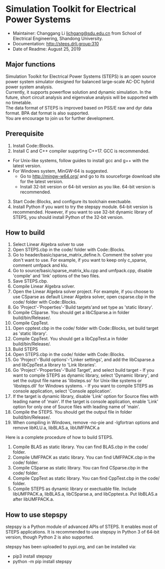 # Simulation Toolkit for Electrical Power Systems
- Maintainer: Changgang Li <lichgang@sdu.edu.cn> from School of Electrical Engineering, Shandong University.
- Documentation: http://steps.drli.group:310
- Date of Readme: August 25, 2019

## Major functions
Simulation Toolkit for Electrical Power Systems (STEPS) is an open source power system simulator designed for balanced large-scale AC-DC hybrid power system analysis.  
Currently, it supports powerflow solution and dynamic simulation. In the future, short circuit analysis and eigenvalue analysis will be supported with no timetable.  
The data format of STEPS is improved based on PSS/E raw and dyr data format. BPA dat format is also supported.  
You are encourage to join us for further development.
## Prerequisite
1. Install Code::Blocks.
2. Install C and C++ compiler supprting C++17. GCC is recommended.
  - For Unix-like systems, follow guides to install gcc and g++ with the latest version.
  - For Windows system, MinGW-64 is suggested.
    - Go to http://mingw-w64.org/ and go to its sourceforge download site for the latest version.
    - Install 32-bit version or 64-bit version as you like. 64-bit version is recommended.
3. Start Code::Blocks, and configure its toolchain exectuable.
4. Install Python if you want to try the stepspy module. 64-bit version is recommended. However, if you want to use 32-bit dynamic library of STEPS, you should install Python of the 32-bit version.

## How to build
1. Select Linear Algebra solver to use
  1. Open STEPS.cbp in the code/ folder with Code::Blocks.
  2. Go to header/basic/sparse\_matrix\_define.h. Comment the solver you don't want to use. For example, if you want to keep only c\_sparse, comment umfpack and klu.
  3. Go to source/basic/sparse\_matrix\_klu.cpp and umfpack.cpp, disable 'compile' and 'link' options of the two files.
  4. Save STEPS.cbp.
2. Compile Linear Algebra solver.
  1. Open the Linear Algebra solver project. For example, if you choose to use CSparse as default Linear Algebra solver, open csparse.cbp in the code/ folder with Code::Blocks.
  2. Go 'Project'-'Properties'-'Build targets'and set type as 'static library'.
  3. Compile CSparse. You should get a libCSparse.a in folder build/bin/Release/.
3. Compile CppTest.
  1. Open cpptest.cbp in the code/ folder with Code::Blocks, set build target as 'static library'.
  2. Compile CppTest. You should get a libCppTest.a in folder build/bin/Release/.
4. Build STEPS
  1. Open STEPS.cbp in the code/ folder with Code::Blocks. 
  2. Go 'Project'-'Build options'-'Linker settings', and add the libCsparse.a and libCppTest.a library to 'Link libraries'.
  3. Go 'Project'-'Properties'-'Build Target', and select build target
    - If you want to compile STEPS as dynamic library, select 'Dynamic library', and set the output file name as 'libsteps.so' for Unix-like systems or 'libsteps.dll' for Windows systems.
    - If you want to compile STEPS as console application, select 'Console application'.
  4. If the target is dynamic library, disable 'Link' option for Source files with leading name of 'main'. If the target is console application, enable 'Link' option for only one of Source files with leading name of 'main'.
  5. Compile the STEPS. You should get the output file in folder build/bin/Release/.
  6. When compiling in Windows, remove -no-pie and -lgfortran options and remove libKLU.a, libBLAS.a, libUMFPACK.a

Here is a complete procedure of how to build STEPS.  
1. Compile BLAS as static library. You can find BLAS.cbp in the code/ folder.
2. Compile UMFPACK as static library. You can find UMFPACK.cbp in the code/ folder.
3. Compile CSparse as static library. You can find CSparse.cbp in the code/ folder.
4. Compile CppTest as static library. You can find CppTest.cbp in the code/ folder.
5. Compile STEPS as dynamic library or exectuable file. Include libUMFPACK.a, libBLAS.a, libCSparse.a, and libCpptest.a. Put libBLAS.a after libUMFPACK.a.


## How to use stepspy
stepspy is a Python module of advanced APIs of STEPS. It enables most of STEPS applications. It is recommended to use stepspy in Python 3 of 64-bit version, though Python 2 is also supported.

stepspy has been uploaded to pypi.org, and can be installed via:
- pip3 install stepspy 
- python -m pip install stepspy
